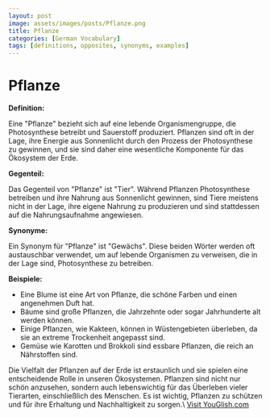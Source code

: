 ```yaml
---
layout: post
image: assets/images/posts/Pflanze.png
title: Pflanze
categories: [German Vocabulary]
tags: [definitions, opposites, synonyms, examples]
---
```


# Pflanze

**Definition:**

Eine "Pflanze" bezieht sich auf eine lebende Organismengruppe, die Photosynthese betreibt und Sauerstoff produziert. Pflanzen sind oft in der Lage, ihre Energie aus Sonnenlicht durch den Prozess der Photosynthese zu gewinnen, und sie sind daher eine wesentliche Komponente für das Ökosystem der Erde. 

**Gegenteil:**

Das Gegenteil von "Pflanze" ist "Tier". Während Pflanzen Photosynthese betreiben und ihre Nahrung aus Sonnenlicht gewinnen, sind Tiere meistens nicht in der Lage, ihre eigene Nahrung zu produzieren und sind stattdessen auf die Nahrungsaufnahme angewiesen.

**Synonyme:**

Ein Synonym für "Pflanze" ist "Gewächs". Diese beiden Wörter werden oft austauschbar verwendet, um auf lebende Organismen zu verweisen, die in der Lage sind, Photosynthese zu betreiben.

**Beispiele:**

- Eine Blume ist eine Art von Pflanze, die schöne Farben und einen angenehmen Duft hat.
- Bäume sind große Pflanzen, die Jahrzehnte oder sogar Jahrhunderte alt werden können.
- Einige Pflanzen, wie Kakteen, können in Wüstengebieten überleben, da sie an extreme Trockenheit angepasst sind.
- Gemüse wie Karotten und Brokkoli sind essbare Pflanzen, die reich an Nährstoffen sind.

Die Vielfalt der Pflanzen auf der Erde ist erstaunlich und sie spielen eine entscheidende Rolle in unseren Ökosystemen. Pflanzen sind nicht nur schön anzusehen, sondern auch lebenswichtig für das Überleben vieler Tierarten, einschließlich des Menschen. Es ist wichtig, Pflanzen zu schützen und für ihre Erhaltung und Nachhaltigkeit zu sorgen.\ <a id="yg-widget-0" class="youglish-widget" data-query="Pflanze" data-lang="german" data-components="8412" data-auto-start="0" data-bkg-color="theme_light" data-title="How%20to%20pronounce%20Pflanze%20in%20German"  rel="nofollow" href="https://youglish.com">Visit YouGlish.com</a><script async src="https://youglish.com/public/emb/widget.js" charset="utf-8"></script>